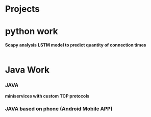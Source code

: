 # Projects

# python work
**Scapy analysis**
**LSTM model to predict quantity of connection times**
</br>
</br>
# Java Work
### JAVA
**miniservices with custom TCP protocols**
### JAVA based on phone (Android Mobile APP)
